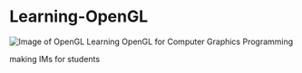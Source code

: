 
# Learning-OpenGL
![Image of OpenGL](https://www.opengl.org/img/opengl_logo.png)
Learning OpenGL for Computer Graphics Programming 

making IMs for students

